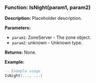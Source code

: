 ### Function: IsNight(param1, param2)

**Description:**
Placeholder description.

**Parameters:**
- `param1`: ZoneServer - The zone object.
- `param2`: unknown - Unknown type.

**Returns:** None.

**Example:**

```lua
-- Example usage
IsNight(..., ...)
```
